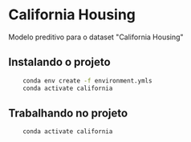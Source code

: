 # California Housing
Modelo preditivo para o dataset "California Housing"

## Instalando o projeto

```bash
    conda env create -f environment.ymls
    conda activate california
```

## Trabalhando no projeto

```bash 
    conda activate california
```